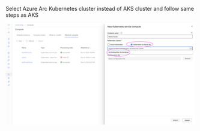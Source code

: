 Select Azure Arc Kubernetes cluster instead of AKS cluster and follow same steps as AKS

![arcattach](/docs/media/arcattach.png)
